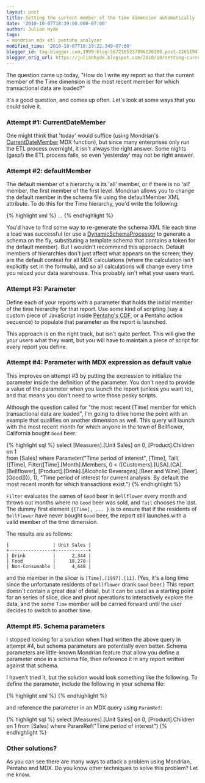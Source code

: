 ```yaml
---
layout: post
title: Setting the current member of the time dimension automatically
date: '2010-10-07T18:39:00.000-07:00'
author: Julian Hyde
tags:
- mondrian mdx etl pentaho analyzer
modified_time: '2010-10-07T18:39:22.349-07:00'
blogger_id: tag:blogger.com,1999:blog-5672165237896126100.post-2265194776603744953
blogger_orig_url: https://julianhyde.blogspot.com/2010/10/setting-current-member-of-time.html
---
```


The question came up today, "How do I write my report so that the
current member of the Time dimension is the most recent member for
which transactional data are loaded?"

It's a good question, and comes up often. Let's look at some ways that you could solve it.

### Attempt #1: CurrentDateMember

One might think that 'today' would suffice (using Mondrian's
[CurrentDateMember](https://julianhyde.blogspot.com/2006/10/mondrian-22-cube-designer-and.html)
MDX function), but since many enterprises only run the ETL process
overnight, it isn't always the right answer. Some nights (gasp!) the
ETL process fails, so even 'yesterday' may not be right answer.

### Attempt #2: defaultMember

The default member of a hierarchy is its 'all' member, or if there is
no 'all' member, the first member of the first level. Mondrian allows
you to change the default member in the schema file using the
defaultMember XML attribute. To do this for the Time hierarchy, you'd
write the following:

{% highlight xml %}
<Dimension name="Time" type="TimeDimension">
  <Hierarchy defaultMember="[Time].[2010].[10].[07]" hasAll="false" primarykey="time_id">
    ...
{% endhighlight %}


You'd have to find some way to re-generate the schema XML file each
time a load was successful (or use a
[DynamicSchemaProcessor](https://mondrian.pentaho.com/api/mondrian/spi/DynamicSchemaProcessor.html)
to generate a schema on the fly, substituting a template schema that
contains a token for the default member). But I wouldn't recommend
this approach. Default members of hierarchies don't just affect what
appears on the screen; they are the default context for all MDX
calculations (where the calculation isn't explicitly set in the
formula), and so all calculations will change every time you reload
your data warehouse. This probably isn't what your users want.

### Attempt #3: Parameter

Define each of your reports with a parameter that holds the initial
member of the time hierarchy for that report. Use some kind of
scripting (say a custom piece of JavaScript inside
[Pentaho's CDF](https://code.google.com/p/pentaho-cdf/), or a
Pentaho action sequence) to populate that parameter as the report is
launched.

This approach is on the right track, but isn't quite perfect. This
will give the your users what they want, but you will have to maintain
a piece of script for every report you define.

### Attempt #4: Parameter with MDX expression as default value

This improves on attempt #3 by putting the expression to initialize
the parameter inside the definition of the parameter. You don't need
to provide a value of the parameter when you launch the report (unless
you want to), and that means you don't need to write those pesky
scripts.

Although the question called for "the most recent [Time] member for
which transactional data are loaded", I'm going to drive home the
point with an example that qualifies on another dimension as
well. This query will launch with the most recent month for which
anyone in the town of Bellflower, California bought `Good` beer.

{% highlight sql %}
select [Measures].[Unit Sales] on 0,
  [Product].Children on 1<br/>from [Sales]
where Parameter("Time period of interest", [Time],
  Tail(
    {[Time],
      Filter([Time].[Month].Members,
        0 < ([Customers].[USA].[CA].[Bellflower],
           [Product].[Drink].[Alcoholic Beverages].[Beer and Wine].[Beer].[Good]))},
    1),
  "Time period of interest for current analysis. By default the most recent month for which transactions exist.")
{% endhighlight %}

`Filter` evaluates the sames of `Good` beer in `Bellflower` every
month and throws out months where no `Good` beer was sold, and `Tail`
chooses the last. The dummy first element `{[Time], ... }` is to
ensure that if the residents of `Bellflower` have never bought `Good`
beer, the report still launches with a valid member of the time
dimension.

The results are as follows:
```
|                | Unit Sales |
+----------------+------------+
| Drink          |      2,344 |
| Food           |     18,278 |
| Non-Consumable |      4,648 |
```

and the member in the slicer is `[Time].[1997].[11]`. (Yes, it's a
long time since the unfortunate residents of `Bellflower` drank
`Good` beer.) This report doesn't contain a great deal of detail, but
it can be used as a starting point for an series of slice, dice and
pivot operations to interactively explore the data, and the same
`Time` member will be carried forward until the user decides to switch
to another time.

### Attempt #5. Schema parameters

I stopped looking for a solution when I had written the above query in
attempt #4, but schema parameters are potentially even better. Schema
parameters are little-known Mondrian feature that allow you define a
parameter once in a schema file, then reference it in any report
written against that schema.

I haven't tried it, but the solution would look something like the
following. To define the parameter, include the following in your
schema file:

{% highlight xml %}
<Parameter defaultvalue="Tail({ [Time], Filter([Time].[Month].Members, 0 &lt; ([Customers].[USA].[CA].[Bellflower], [Product].[Drink].[Alcoholic Beverages].[Beer and Wine].[Beer].[Good])) }, 1)"
    name="Time period of interest"
    type="Member"/>
{% endhighlight %}

and reference the parameter in an MDX query using `ParamRef`:

{% highlight sql %}
select [Measures].[Unit Sales] on 0,
  [Product].Children on 1
from [Sales]
where ParamRef("Time period of interest")
{% endhighlight %}

### Other solutions?

As you can see there are many ways to attack a problem using Mondrian,
Pentaho and MDX. Do you know other techniques to solve this problem?
Let me know.
